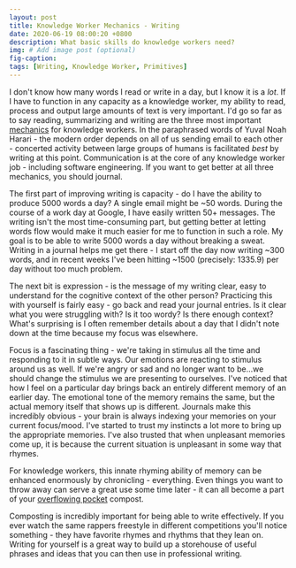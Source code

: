 ```yaml
---
layout: post
title: Knowledge Worker Mechanics - Writing
date: 2020-06-19 08:00:20 +0800
description: What basic skills do knowledge workers need?
img: # Add image post (optional)
fig-caption: 
tags: [Writing, Knowledge Worker, Primitives]
---
```


I don't know how many words I read or write in a day, but I know it is a _lot_. If I have to function in any capacity as a knowledge worker, my ability to read, process and output large amounts of text is very important. I'd go so far as to say reading, summarizing and writing are the three most important [mechanics](../league-tactics/) for knowledge workers. In the paraphrased words of Yuval Noah Harari - the modern order depends on all of us sending email to each other - concerted activity between large groups of humans is facilitated *best* by writing at this point. Communication is at the core of any knowledge worker job - including software engineering. If you want to get better at all three mechanics, you should journal.

The first part of improving writing is capacity - do I have the ability to produce 5000 words a day? A single email might be ~50 words. During the course of a work day at Google, I have easily written 50+ messages. The writing isn't the most time-consuming part, but getting better at letting words flow would make it much easier for me to function in such a role. My goal is to be able to write 5000 words a day without breaking a sweat. Writing in a journal helps me get there - I start off the day now writing ~300 words, and in recent weeks I've been hitting ~1500 (precisely: 1335.9) per day without too much problem.

The next bit is expression - is the message of my writing clear, easy to understand for the cognitive context of the other person? Practicing this with yourself is fairly easy - go back and read your journal entries. Is it clear what you were struggling with? Is it too wordy? Is there enough context? What's surprising is I often remember details about a day that I didn't note down at the time because my focus was elsewhere.

Focus is a fascinating thing - we're taking in stimulus all the time and responding to it in subtle ways. Our emotions are reacting to stimulus around us as well. If we're angry or sad and no longer want to be...we should change the stimulus we are presenting to ourselves. I've noticed that how I feel on a particular day brings back an entirely different memory of an earlier day. The emotional tone of the memory remains the same, but the actual memory itself that shows up is different. Journals make this incredibly obvious - your brain is always indexing your memories on your current focus/mood. I've started to trust my instincts a lot more to bring up the appropriate memories. I've also trusted that when unpleasant memories come up, it is because the current situation is unpleasant in some way that rhymes.

For knowledge workers, this innate rhyming ability of memory can be enhanced enormously by chronicling - everything. Even things you want to throw away can serve a great use some time later - it can all become a part of your [overflowing pocket](../overflowing-pocket) compost.

Composting is incredibly important for being able to write effectively. If you ever watch the same rappers freestyle in different competitions you'll notice something - they have favorite rhymes and rhythms that they lean on. Writing for yourself is a great way to build up a storehouse of useful phrases and ideas that you can then use in professional writing.
